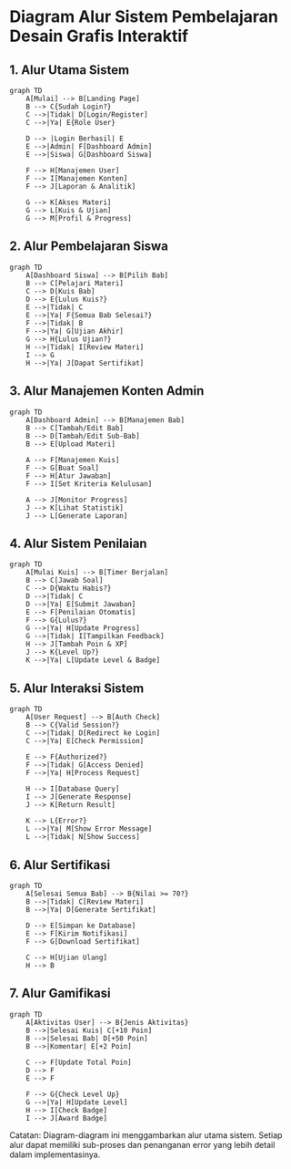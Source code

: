 # Diagram Alur Sistem Pembelajaran Desain Grafis Interaktif

## 1. Alur Utama Sistem
```mermaid
graph TD
    A[Mulai] --> B[Landing Page]
    B --> C{Sudah Login?}
    C -->|Tidak| D[Login/Register]
    C -->|Ya| E{Role User}
    
    D --> |Login Berhasil| E
    E -->|Admin| F[Dashboard Admin]
    E -->|Siswa| G[Dashboard Siswa]
    
    F --> H[Manajemen User]
    F --> I[Manajemen Konten]
    F --> J[Laporan & Analitik]
    
    G --> K[Akses Materi]
    G --> L[Kuis & Ujian]
    G --> M[Profil & Progress]
```

## 2. Alur Pembelajaran Siswa
```mermaid
graph TD
    A[Dashboard Siswa] --> B[Pilih Bab]
    B --> C[Pelajari Materi]
    C --> D[Kuis Bab]
    D --> E{Lulus Kuis?}
    E -->|Tidak| C
    E -->|Ya| F{Semua Bab Selesai?}
    F -->|Tidak| B
    F -->|Ya| G[Ujian Akhir]
    G --> H{Lulus Ujian?}
    H -->|Tidak| I[Review Materi]
    I --> G
    H -->|Ya| J[Dapat Sertifikat]
```

## 3. Alur Manajemen Konten Admin
```mermaid
graph TD
    A[Dashboard Admin] --> B[Manajemen Bab]
    B --> C[Tambah/Edit Bab]
    B --> D[Tambah/Edit Sub-Bab]
    B --> E[Upload Materi]
    
    A --> F[Manajemen Kuis]
    F --> G[Buat Soal]
    F --> H[Atur Jawaban]
    F --> I[Set Kriteria Kelulusan]
    
    A --> J[Monitor Progress]
    J --> K[Lihat Statistik]
    J --> L[Generate Laporan]
```

## 4. Alur Sistem Penilaian
```mermaid
graph TD
    A[Mulai Kuis] --> B[Timer Berjalan]
    B --> C[Jawab Soal]
    C --> D{Waktu Habis?}
    D -->|Tidak| C
    D -->|Ya| E[Submit Jawaban]
    E --> F[Penilaian Otomatis]
    F --> G{Lulus?}
    G -->|Ya| H[Update Progress]
    G -->|Tidak| I[Tampilkan Feedback]
    H --> J[Tambah Poin & XP]
    J --> K{Level Up?}
    K -->|Ya| L[Update Level & Badge]
```

## 5. Alur Interaksi Sistem
```mermaid
graph TD
    A[User Request] --> B[Auth Check]
    B --> C{Valid Session?}
    C -->|Tidak| D[Redirect ke Login]
    C -->|Ya| E[Check Permission]
    
    E --> F{Authorized?}
    F -->|Tidak| G[Access Denied]
    F -->|Ya| H[Process Request]
    
    H --> I[Database Query]
    I --> J[Generate Response]
    J --> K[Return Result]
    
    K --> L{Error?}
    L -->|Ya| M[Show Error Message]
    L -->|Tidak| N[Show Success]
```

## 6. Alur Sertifikasi
```mermaid
graph TD
    A[Selesai Semua Bab] --> B{Nilai >= 70?}
    B -->|Tidak| C[Review Materi]
    B -->|Ya| D[Generate Sertifikat]
    
    D --> E[Simpan ke Database]
    E --> F[Kirim Notifikasi]
    F --> G[Download Sertifikat]
    
    C --> H[Ujian Ulang]
    H --> B
```

## 7. Alur Gamifikasi
```mermaid
graph TD
    A[Aktivitas User] --> B{Jenis Aktivitas}
    B -->|Selesai Kuis| C[+10 Poin]
    B -->|Selesai Bab| D[+50 Poin]
    B -->|Komentar| E[+2 Poin]
    
    C --> F[Update Total Poin]
    D --> F
    E --> F
    
    F --> G{Check Level Up}
    G -->|Ya| H[Update Level]
    H --> I[Check Badge]
    I --> J[Award Badge]
```

Catatan: Diagram-diagram ini menggambarkan alur utama sistem. Setiap alur dapat memiliki sub-proses dan penanganan error yang lebih detail dalam implementasinya.
